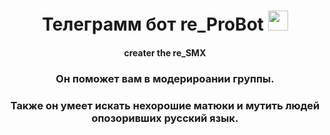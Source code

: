 <h1 align="center">Телеграмм бот re_ProBot</a> 
<img src="https://github.com/blackcater/blackcater/raw/main/images/Hi.gif" height="32"/></h1>
<h4 align="center">creater the re_SMX</h4> 
<h3 align="center">Он поможет вам в модерироании группы.</h3>
<h3 align="center">Также он умеет искать нехорошие матюки и мутить людей опозоривших русский язык.</h3>

